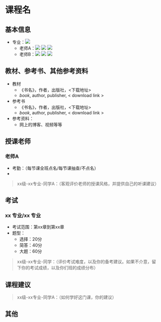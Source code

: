 <!-- 请按照以下模板填写，填写完后删除模板文字 -->

# 课程名

## 基本信息

- 专业：![](https://img.shields.io/badge/必修-4学分-blue)
  - 老师A：![](https://img.shields.io/badge/作业-20%-blue) ![](https://img.shields.io/badge/论文-20%-yellow) ![](https://img.shields.io/badge/考试-60%-red)
  - 老师B：![](https://img.shields.io/badge/作业-20%-blue) ![](https://img.shields.io/badge/论文-20%-yellow) ![](https://img.shields.io/badge/考试-60%-red)

## 教材、参考书、其他参考资料

- 教材
  - 《书名》，作者，出版社，<下载地址>
  - *book*, author, publisher, < download link >
- 参考书
  - 《书名》，作者，出版社，<下载地址>
  - *book*, author, publisher, < download link >
- 参考资料：
  - 网上的博客、视频等等

## 授课老师

### 老师A

- 考勤：（每节课全班点名/每节课抽查/不点名）
- 

> xx级-xx专业-同学A：（客观评价老师的授课风格，并提供自己的听课建议）

## 考试

### xx 专业/xx 专业

- 考试范围：第xx章到第xx章
- 题型：
  - 选择：20分
  - 简答：40分
  - 大题：60分

> xx级-xx专业-同学：（评价考试难度，以及你的备考建议。如果不介意，留下你的考试成绩，以及你们班的成绩分布）

## 课程建议

> xx级-xx专业-同学A：（如何学好这门课，你的建议）

## 其他

<!-- 上述没有概括的信息 -->